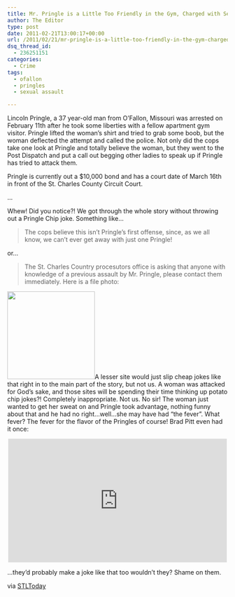 ```yaml
---
title: Mr. Pringle is a Little Too Friendly in the Gym, Charged with Sexual Abuse
author: The Editor
type: post
date: 2011-02-21T13:00:17+00:00
url: /2011/02/21/mr-pringle-is-a-little-too-friendly-in-the-gym-charged-with-sexual-abuse/
dsq_thread_id:
  - 236251151
categories:
  - Crime
tags:
  - ofallon
  - pringles
  - sexual assault

---
```

Lincoln Pringle, a 37 year-old man from O&#8217;Fallon, Missouri was arrested on February 11th after he took some liberties with a fellow apartment gym visitor. Pringle lifted the woman&#8217;s shirt and tried to grab some boob, but the woman deflected the attempt and called the police. Not only did the cops take one look at Pringle and totally believe the woman, but they went to the Post Dispatch and put a call out begging other ladies to speak up if Pringle has tried to attack them.

Pringle is currently out a $10,000 bond and has a court date of March 16th in front of the St. Charles County Circuit Court.

&#8230;

Whew! Did you notice?! We got through the whole story without throwing out a Pringle Chip joke. Something like&#8230;

> The cops believe this isn&#8217;t Pringle&#8217;s first offense, since, as we all know, we can&#8217;t ever get away with just one Pringle!

or&#8230;

> The St. Charles Country procesutors office is asking that anyone with knowledge of a previous assault by Mr. Pringle, please contact them immediately. Here is a file photo:

[<img class="aligncenter size-full wp-image-9000" title="mr_pringle" src="http://media.punchingkitty.com/wordpress/2011/02/mr_pringle.jpeg" alt="" width="200" height="200" />][1]A lesser site would just slip cheap jokes like that right in to the main part of the story, but not us. A woman was attacked for God&#8217;s sake, and those sites will be spending their time thinking up potato chip jokes?! Completely inappropriate. Not us. No sir! The woman just wanted to get her sweat on and Pringle took advantage, nothing funny about that and he had no right&#8230;well&#8230;she may have had &#8220;the fever&#8221;. What fever? The fever for the flavor of the Pringles of course! Brad Pitt even had it once:

<span class="embed-youtube" style="text-align:center; display: block;"><iframe class='youtube-player' type='text/html' width='500' height='282' src='http://www.youtube.com/embed/mucuLrWHGqc?version=3&#038;rel=1&#038;fs=1&#038;autohide=2&#038;showsearch=0&#038;showinfo=1&#038;iv_load_policy=1&#038;wmode=transparent' allowfullscreen='true' style='border:0;'></iframe></span>

&#8230;they&#8217;d probably make a joke like that too wouldn&#8217;t they? Shame on them.

via <a href="http://www.stltoday.com/suburban-journals/stcharles/news/crime/article_f87a8360-3b8b-11e0-9031-0017a4a78c22.html" target="_blank">STLToday</a>

 [1]: http://media.punchingkitty.com/wordpress/2011/02/mr_pringle.jpeg